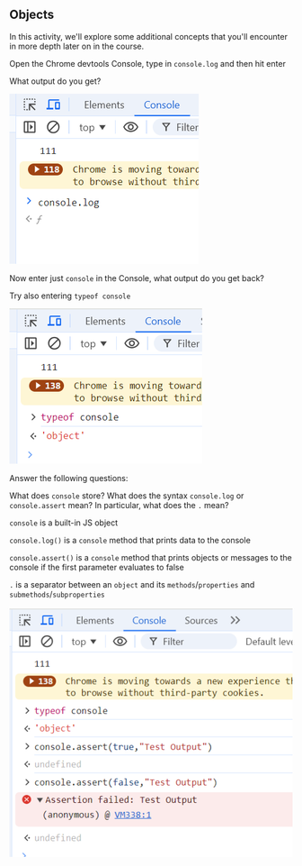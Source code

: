 ## Objects

In this activity, we'll explore some additional concepts that you'll encounter in more depth later on in the course.

Open the Chrome devtools Console, type in `console.log` and then hit enter

What output do you get?

![alt text](image-1.png)

Now enter just `console` in the Console, what output do you get back?

Try also entering `typeof console`

![alt text](image-2.png)

Answer the following questions:

What does `console` store?
What does the syntax `console.log` or `console.assert` mean? In particular, what does the `.` mean?

`console` is a built-in JS object

`console.log()` is a `console` method that prints data to the console

`console.assert()` is a `console` method that prints objects or messages to the console if the first parameter evaluates to false

`.` is a separator between an `object` and its `methods`/`properties` and `submethods`/`subproperties`

![alt text](image-3.png)